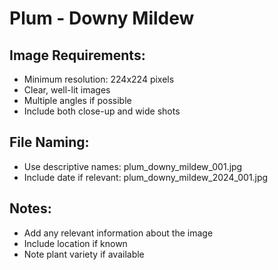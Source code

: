 # Plum - Downy Mildew

## Image Requirements:
- Minimum resolution: 224x224 pixels
- Clear, well-lit images
- Multiple angles if possible
- Include both close-up and wide shots

## File Naming:
- Use descriptive names: plum_downy_mildew_001.jpg
- Include date if relevant: plum_downy_mildew_2024_001.jpg

## Notes:
- Add any relevant information about the image
- Include location if known
- Note plant variety if available
